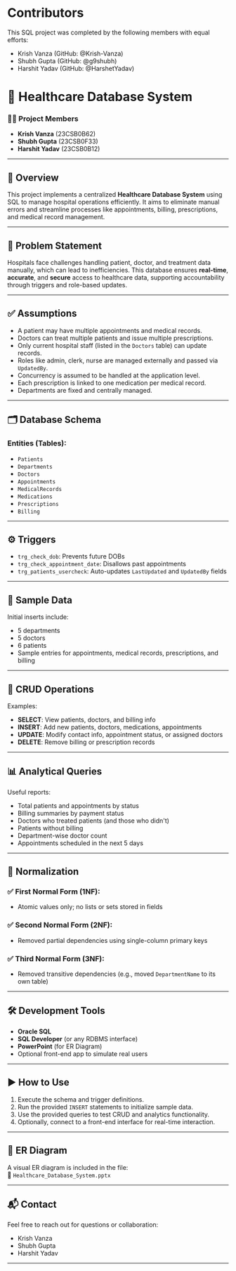 # Contributors

This SQL project was completed by the following members with equal efforts:

- Krish Vanza (GitHub: @Krish-Vanza)
- Shubh Gupta (GitHub: @g9shubh)
- Harshit Yadav (GitHub: @HarshetYadav)

# 🏥 Healthcare Database System

### 👨‍💻 Project Members
- **Krish Vanza** (23CSB0B62)  
- **Shubh Gupta** (23CSB0F33)  
- **Harshit Yadav** (23CSB0B12)  

---

## 📖 Overview

This project implements a centralized **Healthcare Database System** using SQL to manage hospital operations efficiently. It aims to eliminate manual errors and streamline processes like appointments, billing, prescriptions, and medical record management.

---

## 🎯 Problem Statement

Hospitals face challenges handling patient, doctor, and treatment data manually, which can lead to inefficiencies. This database ensures **real-time**, **accurate**, and **secure** access to healthcare data, supporting accountability through triggers and role-based updates.

---

## ✅ Assumptions

- A patient may have multiple appointments and medical records.
- Doctors can treat multiple patients and issue multiple prescriptions.
- Only current hospital staff (listed in the `Doctors` table) can update records.
- Roles like admin, clerk, nurse are managed externally and passed via `UpdatedBy`.
- Concurrency is assumed to be handled at the application level.
- Each prescription is linked to one medication per medical record.
- Departments are fixed and centrally managed.

---

## 🗂️ Database Schema

### Entities (Tables):
- `Patients`
- `Departments`
- `Doctors`
- `Appointments`
- `MedicalRecords`
- `Medications`
- `Prescriptions`
- `Billing`

---

## ⚙️ Triggers

- `trg_check_dob`: Prevents future DOBs  
- `trg_check_appointment_date`: Disallows past appointments  
- `trg_patients_usercheck`: Auto-updates `LastUpdated` and `UpdatedBy` fields  

---

## 🧪 Sample Data

Initial inserts include:
- 5 departments
- 5 doctors
- 6 patients
- Sample entries for appointments, medical records, prescriptions, and billing

---

## 🔄 CRUD Operations

Examples:
- **SELECT**: View patients, doctors, and billing info  
- **INSERT**: Add new patients, doctors, medications, appointments  
- **UPDATE**: Modify contact info, appointment status, or assigned doctors  
- **DELETE**: Remove billing or prescription records  

---

## 📊 Analytical Queries

Useful reports:
- Total patients and appointments by status  
- Billing summaries by payment status  
- Doctors who treated patients (and those who didn't)  
- Patients without billing  
- Department-wise doctor count  
- Appointments scheduled in the next 5 days  

---

## 🧹 Normalization

### ✅ First Normal Form (1NF):
- Atomic values only; no lists or sets stored in fields  

### ✅ Second Normal Form (2NF):
- Removed partial dependencies using single-column primary keys  

### ✅ Third Normal Form (3NF):
- Removed transitive dependencies (e.g., moved `DepartmentName` to its own table)

---

## 🛠 Development Tools

- **Oracle SQL**
- **SQL Developer** (or any RDBMS interface)
- **PowerPoint** (for ER Diagram)
- Optional front-end app to simulate real users

---

## ▶️ How to Use

1. Execute the schema and trigger definitions.
2. Run the provided `INSERT` statements to initialize sample data.
3. Use the provided queries to test CRUD and analytics functionality.
4. Optionally, connect to a front-end interface for real-time interaction.

---

## 🧬 ER Diagram

A visual ER diagram is included in the file:  
📄 `Healthcare_Database_System.pptx`

---

## 📬 Contact

Feel free to reach out for questions or collaboration:

- Krish Vanza  
- Shubh Gupta  
- Harshit Yadav  

---
